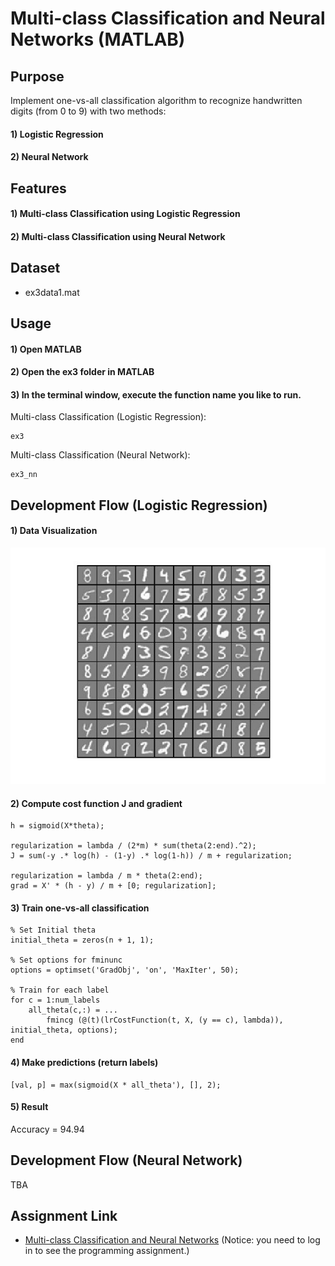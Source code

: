 # Multi-class Classification and Neural Networks (MATLAB)


## Purpose
Implement one-vs-all classification algorithm to recognize handwritten digits (from 0 to 9) with two methods:
#### 1) Logistic Regression
#### 2) Neural Network


## Features
#### 1) Multi-class Classification using Logistic Regression
#### 2) Multi-class Classification using Neural Network


## Dataset
- ex3data1.mat


## Usage
#### 1) Open MATLAB
#### 2) Open the ex3 folder in MATLAB
#### 3) In the terminal window, execute the function name you like to run.  
Multi-class Classification (Logistic Regression):
```
ex3
```
Multi-class Classification (Neural Network):
```
ex3_nn
```


## Development Flow (Logistic Regression)
#### 1) Data Visualization
![Input images](img/data-visualization.jpg)
#### 2) Compute cost function J and gradient
```
h = sigmoid(X*theta);

regularization = lambda / (2*m) * sum(theta(2:end).^2);
J = sum(-y .* log(h) - (1-y) .* log(1-h)) / m + regularization;

regularization = lambda / m * theta(2:end);
grad = X' * (h - y) / m + [0; regularization];
```
#### 3) Train one-vs-all classification
```
% Set Initial theta
initial_theta = zeros(n + 1, 1);

% Set options for fminunc
options = optimset('GradObj', 'on', 'MaxIter', 50);

% Train for each label
for c = 1:num_labels
    all_theta(c,:) = ...
        fmincg (@(t)(lrCostFunction(t, X, (y == c), lambda)), initial_theta, options);
end
```
#### 4) Make predictions (return labels)
```
[val, p] = max(sigmoid(X * all_theta'), [], 2);
```
#### 5) Result
Accuracy = 94.94


## Development Flow (Neural Network)
TBA


## Assignment Link
- [Multi-class Classification and Neural Networks](https://www.coursera.org/learn/machine-learning/programming/Y54Zu/multi-class-classification-and-neural-networks) 
(Notice: you need to log in to see the programming assignment.)
